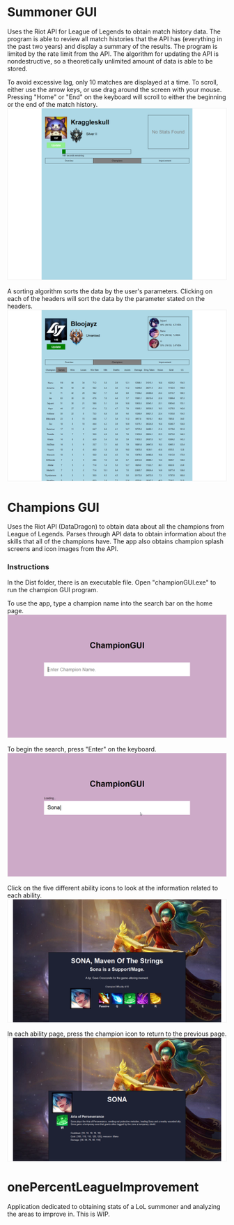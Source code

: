 # Summoner GUI
Uses the Riot API for League of Legends to obtain match history data. The program is able to review all match histories that the API has (everything in the past two years) and display a summary of the results. The program is limited by the rate limit from the API. The algorithm for updating the API is nondestructive, so a theoretically unlimited amount of data is able to be stored. 

To avoid excessive lag, only 10 matches are displayed at a time. To scroll, either use the arrow keys, or use drag around the screen with your mouse. Pressing "Home" or "End" on the keyboard will scroll to either the beginning or the end of the match history. 
![pic5](https://github.com/jrchen312/onePercentLeagueImprovement/blob/main/images/summonerGUI2.png)

A sorting algorithm sorts the data by the user's parameters. Clicking on each of the headers will sort the data by the parameter stated on the headers. 
![pic0](https://github.com/jrchen312/onePercentLeagueImprovement/blob/main/images/summonerGUI1.png)

# Champions GUI
Uses the Riot API (DataDragon) to obtain data about all the champions from League of Legends. 
Parses through API data to obtain information about the skills that all of the champions have. The app also obtains champion splash screens and icon images from the API. 

### Instructions
In the Dist folder, there is an executable file. Open "championGUI.exe" to run the champion GUI program. 

To use the app, type a champion name into the search bar on the home page. 
![pic1](https://github.com/jrchen312/onePercentLeagueImprovement/blob/main/images/championgui1.png)

To begin the search, press "Enter" on the keyboard. 
![pic2](https://github.com/jrchen312/onePercentLeagueImprovement/blob/main/images/championgui2.png)

Click on the five different ability icons to look at the information related to each ability.
![pic3](https://github.com/jrchen312/onePercentLeagueImprovement/blob/main/images/championgui3.png)

In each ability page, press the champion icon to return to the previous page. 
![pic4](https://github.com/jrchen312/onePercentLeagueImprovement/blob/main/images/championgui4.png)

# onePercentLeagueImprovement
Application dedicated to obtaining stats of a LoL summoner and analyzing the areas to improve in.
This is WIP.
